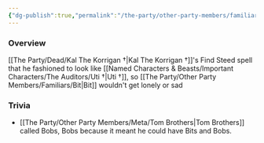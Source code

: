 ```yaml
---
{"dg-publish":true,"permalink":"/the-party/other-party-members/familiars/bobs/","updated":"2025-08-29T22:44:58.247+01:00"}
---
```


### Overview
[[The Party/Dead/Kal The Korrigan †\|Kal The Korrigan †]]'s Find Steed spell that he fashioned to look like [[Named Characters & Beasts/Important Characters/The Auditors/Uti †\|Uti †]], so [[The Party/Other Party Members/Familiars/Bit\|Bit]] wouldn't get lonely or sad 

### Trivia
- [[The Party/Other Party Members/Meta/Tom Brothers\|Tom Brothers]] called Bobs, Bobs because it meant he could have Bits and Bobs.

